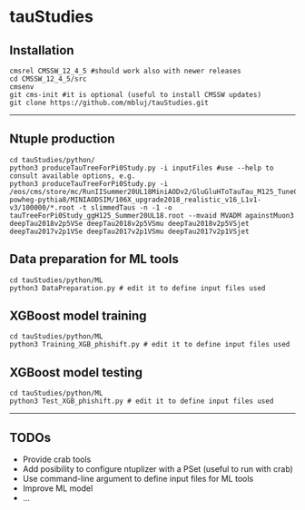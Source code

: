 # tauStudies

## Installation
```
cmsrel CMSSW_12_4_5 #should work also with newer releases
cd CMSSW_12_4_5/src
cmsenv
git cms-init #it is optional (useful to install CMSSW updates)
git clone https://github.com/mbluj/tauStudies.git
```
---
## Ntuple production
```
cd tauStudies/python/
python3 produceTauTreeForPi0Study.py -i inputFiles #use --help to consult available options, e.g.
python3 produceTauTreeForPi0Study.py -i /eos/cms/store/mc/RunIISummer20UL18MiniAODv2/GluGluHToTauTau_M125_TuneCP5_13TeV-powheg-pythia8/MINIAODSIM/106X_upgrade2018_realistic_v16_L1v1-v3/100000/*.root -t slimmedTaus -n -1 -o tauTreeForPi0Study_ggH125_Summer20UL18.root --mvaid MVADM againstMuon3 deepTau2018v2p5VSe deepTau2018v2p5VSmu deepTau2018v2p5VSjet deepTau2017v2p1VSe deepTau2017v2p1VSmu deepTau2017v2p1VSjet
```

## Data preparation for ML tools
```
cd tauStudies/python/ML
python3 DataPreparation.py # edit it to define input files used
```

## XGBoost model training
```
cd tauStudies/python/ML
python3 Training_XGB_phishift.py # edit it to define input files used
```

## XGBoost model testing
```
cd tauStudies/python/ML
python3 Test_XGB_phishift.py # edit it to define input files used
```

---
## TODOs
* Provide crab tools
* Add posibility to configure ntuplizer with a PSet (useful to run with crab)
* Use command-line argument to define input files for ML tools
* Improve ML model
* ...
